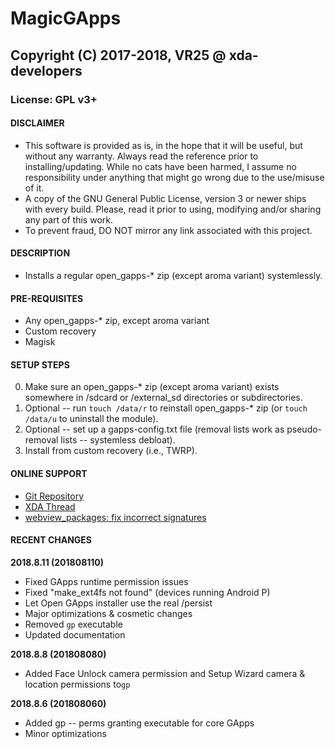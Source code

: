 # MagicGApps
## Copyright (C) 2017-2018, VR25 @ xda-developers
### License: GPL v3+



#### DISCLAIMER

- This software is provided as is, in the hope that it will be useful, but without any warranty. Always read the reference prior to installing/updating. While no cats have been harmed, I assume no responsibility under anything that might go wrong due to the use/misuse of it.
- A copy of the GNU General Public License, version 3 or newer ships with every build. Please, read it prior to using, modifying and/or sharing any part of this work.
- To prevent fraud, DO NOT mirror any link associated with this project.



#### DESCRIPTION

- Installs a regular open_gapps-* zip (except aroma variant) systemlessly.



#### PRE-REQUISITES

- Any open_gapps-* zip, except aroma variant
- Custom recovery
- Magisk



#### SETUP STEPS

0. Make sure an open_gapps-* zip (except aroma variant) exists somewhere in /sdcard or /external_sd directories or subdirectories.
1. Optional -- run `touch /data/r` to 
reinstall open_gapps-* zip (or `touch 
/data/u` to uninstall the module).
2. Optional -- set up a gapps-config.txt file (removal lists work as pseudo-removal lists -- systemless debloat).
3. Install from custom recovery (i.e., TWRP).



#### ONLINE SUPPORT

- [Git Repository](https://github.com/Magisk-Modules-Repo/MagicGApps)
- [XDA Thread](https://forum.xda-developers.com/apps/magisk/module-systemless-beansgapps-mini-7-1-x-t3611362)
- [webview_packages: fix incorrect signatures]( https://github.com/LineageOS/android_vendor_cm/commit/a3a76f5d1cc233ad8024ffdc74bb3a786e1605c3)



#### RECENT CHANGES

**2018.8.11 (201808110)**
- Fixed GApps runtime permission issues
- Fixed "make_ext4fs not found" (devices running Android P)
- Let Open GApps installer use the real /persist
- Major optimizations & cosmetic changes
- Removed `gp` executable
- Updated documentation

**2018.8.8 (201808080)**
- Added Face Unlock camera permission and Setup Wizard camera & location permissions to`gp`

**2018.8.6 (201808060)**
- Added gp -- perms granting executable for core GApps
- Minor optimizations
